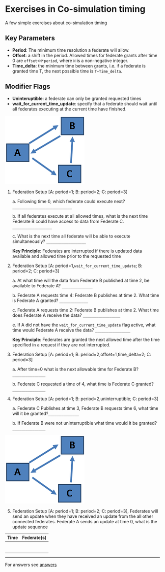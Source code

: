 # Exercises in Co-simulation timing
A few simple exercises about co-simulation timing

## Key Parameters

-   **Period**: The minimum time resolution a federate will allow.  
-   **Offset**: a shift in the period.  Allowed times for federate grants after time 0 are `offset+N*period`, where `N` is a non-negative integer.
-   **Time_delta**: the minimum time between grants, i.e. if a federate is granted time T, the next possible time is `T+Time_delta`.  

## Modifier Flags

-   **Uninteruptible**: a federate can only be granted requested times
-   **wait_for_current_time_update**:  specify that a federate should wait until all federates executing at the current time have finished.  

![Connectivity Diagram](../img/timing_fed_setup.png "Exercise Federate Setup")

1.  Federation Setup \[A:  period=1; B:  period=2; C:  period=3\]

    a. 	Following time 0, which federate could execute next? `___________________________`

    b. 	If all federates execute at all allowed times, what is the next time Federate B could have access to data from Federate C.  `__________________`

    c. 	What is the next time all federate will be able to execute simultaneously? `__________________`

    **Key Principle**:  Federates are interrupted if there is updated data available and allowed time prior to the requested time

2.   Federation Setup \[A:  period=1,`wait_for_current_time_update`; B:  period=2; C:  period=3\]

     a.	At what time will the data from Federate B published at time 2, be available to Federate A? `______________`

     b.	Federate A requests time 4:  Federate B publishes at time 2.  What time is Federate A granted? `_____________`

     c.	Federate A requests time 2:  Federate B publishes at time 2. What time does Federate A receive the data? `_________________`

     e.	If A did not have the `wait_for_current_time_update` flag active, what time would Federate A receive the data? `________________`


     **Key Principle**:  Federates are granted the next allowed time after the time specified in a request if they are not interrupted.

3.   Federation Setup \[A:  period=1; B:  period=2,offset=1,time_delta=2; C:  period=3\]

     a.	After time=0 what is the next allowable time for Federate B? `_______________`

     b.	Federate C requested a time of 4, what time is Federate C granted? `_______________`

4.  Federation Setup \[A:  period=1; B:  period=2,uninterruptible; C:  period=3\]

    a.	Federate C Publishes at time 3,  Federate B requests time 6, what time will it be granted?`______________`

    b.	If Federate B were not uninterruptible what time would it be granted? `_______________`

   ![Connectivity Diagram](../img/timing_fed_setup.png "Exercise Federate Setup")

5.  Federation Setup \[A:  period=1; B:  period=2; C:  period=3\], Federates will send an update when they have received an update from the all other connected federates.  Federate A sends an update at time 0, what is the update sequence

| Time        | Federate(s)     |
| ------------- |:-------------:|
|       |       |
|       |       |
|       |       |
|       |       |
|       |       |
|       |       |
|       |       |


***
For answers see [answers](timing_exercise_answers.md)
